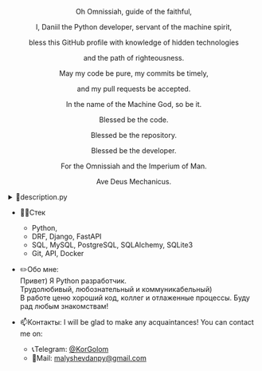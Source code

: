 <p align="center">Oh Omnissiah, guide of the faithful,</p>
<p align="center">I, Daniil the Python developer, servant of the machine spirit,</p>
<p align="center">bless this GitHub profile with knowledge of hidden technologies</p>
<p align="center">and the path of righteousness.</p>
<p align="center">May my code be pure, my commits be timely,</p>
<p align="center">and my pull requests be accepted.</p>
<p align="center">In the name of the Machine God, so be it.</p>
<p align="center">Blessed be the code.</p>
<p align="center">Blessed be the repository.</p>
<p align="center">Blessed be the developer.</p>
<p align="center">For the Omnissiah and the Imperium of Man.</p>
<p align="center">Ave Deus Mechanicus.</p>

<details>
    <summary>📂description.py</summary>

```python
# Initializing connection to Machine Spirit...
# Establishing link to the Great Repository...

class TechPriest:
    """
    TechPriest class represents a Python developer
    dedicated to crafting quality code, forging bonds with colleagues,
    and seeking collaboration on sacred projects.

    Attributes:
        name (str): The name of the TechPriest.
        role (str): The role or profession of the TechPriest.
        diligence (bool): Indicates if the TechPriest is diligent.
        inquisitiveness (bool): Indicates if the TechPriest is inquisitive.
        communicative (bool): Indicates if the TechPriest is communicative.

        stack (dict): A dictionary containing information about
        the programming languages, frameworks, SQL databases,
        and other tools the TechPriest is proficient in.

        _telegram (str): The TechPriest's Telegram username.
        _mail (str): The TechPriest's email address.
    """
    def __init__(self):
        self.name = "Daniil"
        self.role = "Python Developer"
        self.diligence = True
        self.inquisitiveness = True
        self.communicative = True
        self.stack = {
            "Programming language": "Python",
            "Frameworks": {
                "Django",
                "DRF",
                "FastAPI"
            },
            "SQL": {
                "SQLAlchemy",
                "PostgreSQL",
                "MySQL",
                "SQLite3"
            },
            "Other": {
                "API",
                "Git",
                "Docker"
            }
        }
        self._telegram = "[@KorGolom](https://t.me/KorGolom)"
        self._mail = "malyshevdanpy@gmail.com"

    def collaborate(self):
        # Seeking collaboration with fellow tech-priests...
        return "Seeking collaboration on sacred projects..."

    def about_me(self):
        # Transmitting encoded message about self...
        description = (
            f'Greetings, diligent and inquisitive beings. '
            f'I am {self.name}, the humble {self.role} of the Machine God. '
            f'I am dedicated to crafting quality code and forging unbreakable bonds '
            f'with my colleagues using the {self.stack["Programming language"]}. '
            f'With a zeal for programming and an unyielding thirst for knowledge, '
            f'I am ever receptive to new insights and opportunities for joint endeavors.'
        )
        return description

    def _contact(self):
        # Reaching out to potential allies...
        message = (
            f'I will be glad to make any acquaintances! '
            f'You can contact me on: '
            f'Telegram: {self._telegram} '
            f'Mail: {self._mail}'
        )
        return message

    def __str__(self):
        сontents = (
            f'Имя - {self.name}\n'
            f'Проффесия - {self.role}\n'
            f'Стек - {self.stack}\n'
            f'Обо мне: {self.about_me()}\n'
            f'Контакты: {self._contact()}'
        )
        return сontents


if __name__ == "__main__":

    # Establishing communion with the Machine God...
    tech_priest = TechPriest()
    print(tech_priest)  # Calling __str__ method to print the information about the TechPriest
```
</details>

- 👨‍🦽Стек
  - Python,
  - DRF, Django, FastAPI
  - SQL, MySQL, PostgreSQL, SQLAlchemy, SQLite3
  - Git, API, Docker
- ✏️Обо мне:  
  Привет) Я Python разработчик.  
  Трудолюбивый, любознательный и коммуникабельный)  
  В работе ценю хороший код, коллег и отлаженные процессы.
  Буду рад любым знакомствам!

- 📫Контакты: I will be glad to make any acquaintances! You can contact me on:
  - 📞Telegram: [@KorGolom](https://t.me/KorGolom)
  - 📧Mail: malyshevdanpy@gmail.com

